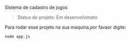 <hi>Sistema de cadastro de jogos</h1>

> Status do projeto: Em desenvolvimeto

Para rodar esse projeto na sua maquina,por favaor digite:

```
node app.js
```
